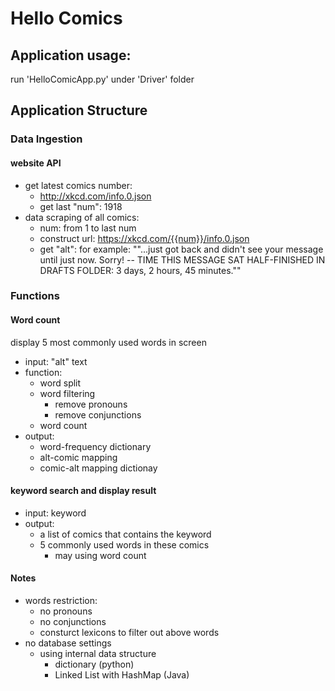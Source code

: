 # Hello Comics
## Application usage:
run 'HelloComicApp.py' under 'Driver' folder

## Application Structure
### Data Ingestion
#### website API
* get latest comics number:
    - http://xkcd.com/info.0.json
    - get last "num": 1918
* data scraping of all comics:
    - num: from 1 to last num
    - construct url: https://xkcd.com/{{num}}/info.0.json
    - get "alt": for example: "\"...just got back and didn't see your message until just now. Sorry! -- TIME THIS MESSAGE SAT HALF-FINISHED IN DRAFTS FOLDER: 3 days, 2 hours, 45 minutes.\""

### Functions
#### Word count
display 5 most commonly used words in screen
* input: "alt" text
* function:
    - word split
    - word filtering
        + remove pronouns
        + remove conjunctions
    - word count
* output:
    - word-frequency dictionary
    - alt-comic mapping
    - comic-alt mapping dictionay

#### keyword search and display result
* input: keyword
* output:
    - a list of comics that contains the keyword
    - 5 commonly used words in these comics
        + may using word count

#### Notes
* words restriction:
    - no pronouns
    - no conjunctions
    - consturct lexicons to filter out above words
* no database settings
    - using internal data structure
        + dictionary (python)
        + Linked List with HashMap (Java)

